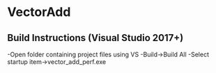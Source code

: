 # VectorAdd
## Build Instructions (Visual Studio 2017+)
-Open folder containing project files using VS
-Build->Build All
-Select startup item->vector_add_perf.exe
